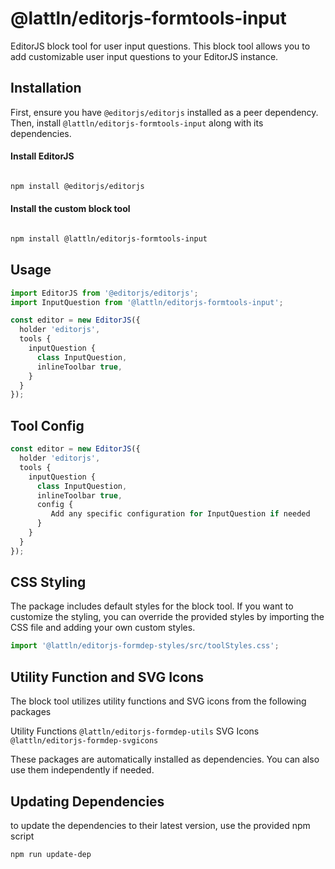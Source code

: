 # @lattln/editorjs-formtools-input

EditorJS block tool for user input questions. This block tool allows you to add customizable user input questions to your EditorJS instance.

## Installation

First, ensure you have `@editorjs/editorjs` installed as a peer dependency. Then, install `@lattln/editorjs-formtools-input` along with its dependencies.


#### Install EditorJS
```bash

npm install @editorjs/editorjs
```
#### Install the custom block tool
``` bash

npm install @lattln/editorjs-formtools-input
```

## Usage

```js
import EditorJS from '@editorjs/editorjs';
import InputQuestion from '@lattln/editorjs-formtools-input';

const editor = new EditorJS({
  holder 'editorjs',
  tools {
    inputQuestion {
      class InputQuestion,
      inlineToolbar true,
    }
  }
});
```

## Tool Config
```js
const editor = new EditorJS({
  holder 'editorjs',
  tools {
    inputQuestion {
      class InputQuestion,
      inlineToolbar true,
      config {
         Add any specific configuration for InputQuestion if needed
      }
    }
  }
});

```

## CSS Styling
The package includes default styles for the block tool. If you want to customize the styling, you can override the provided styles by importing the CSS file and adding your own custom styles.
```js
import '@lattln/editorjs-formdep-styles/src/toolStyles.css';
```

## Utility Function and SVG Icons
The block tool utilizes utility functions and SVG icons from the following packages

 Utility Functions `@lattln/editorjs-formdep-utils`
 SVG Icons `@lattln/editorjs-formdep-svgicons`
  
These packages are automatically installed as dependencies. You can also use them independently if needed.


## Updating Dependencies
to update the dependencies to their latest version, use the provided npm script
``` bash
npm run update-dep
```






